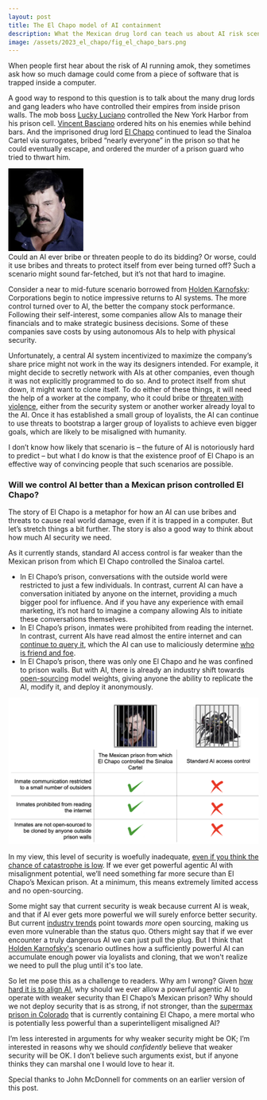 ```yaml
---
layout: post
title: The El Chapo model of AI containment
description: What the Mexican drug lord can teach us about AI risk scenarios and containment 
image: /assets/2023_el_chapo/fig_el_chapo_bars.png
---
```


When people first hear about the risk of AI running amok, they sometimes ask how so much damage could come from a piece of software that is trapped inside a computer.

A good way to respond to this question is to talk about the many drug lords and gang leaders who have controlled their empires from inside prison walls. The mob boss [Lucky Luciano](https://www.britannica.com/biography/Lucky-Luciano) controlled the New York Harbor from his prison cell. [Vincent Basciano](https://www.corrections1.com/arrests-and-sentencing/articles/feds-nyc-mob-leader-ordered-hit-from-prison-Kl5DDuJfRaCYJZBR/) ordered hits on his enemies while behind bars. And the imprisoned drug lord [El Chapo](https://www.wsj.com/articles/SB124484177023110993) continued to lead the Sinaloa Cartel via surrogates, bribed “nearly everyone” in the prison so that he could eventually escape, and ordered the murder of a prison guard who tried to thwart him.

<div class="wrapper">
  <img src='/assets/2023_el_chapo/fig_el_chapo.png' class="inner" style="position:relative border: #222 2px solid; max-width:30%;" >
</div>
Could an AI ever bribe or threaten people to do its bidding? Or worse, could it use bribes and threats to protect itself from ever being turned off? Such a scenario might sound far-fetched, but it’s not that hard to imagine. 

Consider a near to mid-future scenario borrowed from [Holden Karnofsky](https://www.cold-takes.com/how-we-could-stumble-into-ai-catastrophe/): Corporations begin to notice impressive returns to AI systems. The more control turned over to AI, the better the company stock performance. Following their self-interest, some companies allow AIs to manage their financials and to make strategic business decisions. Some of these companies save costs by using autonomous AIs to help with physical security. 

Unfortunately, a central AI system incentivized to maximize the company’s share price might not work in the way its designers intended. For example, it might decide to secretly network with AIs at other companies, even though it was not explicitly programmed to do so. And to protect itself from shut down, it might want to clone itself. To do either of these things, it will need the help of a worker at the company, who it could bribe or [threaten with violence](https://twitter.com/tobyordoxford/status/1656327781792325632), either from the security system or another worker already loyal to the AI. Once it has established a small group of loyalists, the AI can continue to use threats to bootstrap a larger group of loyalists to achieve even bigger goals, which are likely to be misaligned with humanity. 

I don’t know how likely that scenario is – the future of AI is notoriously hard to predict – but what I do know is that the existence proof of El Chapo is an effective way of convincing people that such scenarios are possible.

### Will we control AI better than a Mexican prison controlled El Chapo?
The story of El Chapo is a metaphor for how an AI can use bribes and threats to cause real world damage, even if it is trapped in a computer. But let’s stretch things a bit further. The story is also a good way to think about how much AI security we need.

As it currently stands, standard AI access control is far weaker than the Mexican prison from which El Chapo controlled the Sinaloa cartel.

* In El Chapo’s prison, conversations with the outside world were restricted to just a few individuals. In contrast, current AI can have a conversation initiated by anyone on the internet, providing a much bigger pool for influence. And if you have any experience with email marketing, it’s not hard to imagine a company allowing AIs to initiate these conversations themselves.
* In El Chapo’s prison, inmates were prohibited from reading the internet. In contrast, current AIs have read almost the entire internet and can [continue to query it](https://blogs.microsoft.com/blog/2023/02/07/reinventing-search-with-a-new-ai-powered-microsoft-bing-and-edge-your-copilot-for-the-web/), which the AI can use to maliciously determine [who is friend and foe](https://twitter.com/marvinvonhagen/status/1625852323753762816).
* In El Chapo’s prison, there was only one El Chapo and he was confined to prison walls. But with AI, there is already an industry shift towards [open-sourcing](https://www.semianalysis.com/p/google-we-have-no-moat-and-neither) model weights, giving anyone the ability to replicate the AI, modify it, and deploy it anonymously.

<div class="wrapper">
  <img src='/assets/2023_el_chapo/fig_prison_table.png' class="inner" style="position:relative border: #222 2px solid; max-width:100%;" >
</div>

In my view, this level of security is woefully inadequate, [even if you think the chance of catastrophe is low](https://twitter.com/Chris_Said/status/1641800243720200192). If we ever get powerful agentic AI with misalignment potential, we’ll need something far more secure than El Chapo’s Mexican prison. At a minimum, this means extremely limited access and no open-sourcing.

Some might say that current security is weak because current AI is weak, and that if AI ever gets more powerful we will surely enforce better security. But current [industry trends](https://www.semianalysis.com/p/google-we-have-no-moat-and-neither) point towards _more_ open sourcing, making us even more vulnerable than the status quo. Others might say that if we ever encounter a truly dangerous AI we can just pull the plug. But I think that [Holden Karnofsky's](https://www.cold-takes.com/how-we-could-stumble-into-ai-catastrophe/) scenario outlines how a sufficiently powerful AI can accumulate enough power via loyalists and cloning, that we won't realize we need to pull the plug until it's too late.

So let me pose this as a challenge to readers. Why am I wrong? Given [how hard it is to align AI](https://intelligence.org/2016/12/28/ai-alignment-why-its-hard-and-where-to-start/), why should we ever allow a powerful agentic AI to operate with weaker security than El Chapo’s Mexican prison? Why should we not deploy security that is as strong, if not stronger, than the [supermax prison in Colorado](https://en.wikipedia.org/wiki/ADX_Florence) that is currently containing El Chapo, a mere mortal who is potentially less powerful than a superintelligent misaligned AI?

I’m less interested in arguments for why weaker security might be OK; I’m interested in reasons why we should _confidently_ believe that weaker security will be OK. I don’t believe such arguments exist, but if anyone thinks they can marshal one I would love to hear it.

  <div class="caption">Special thanks to John McDonnell for comments on an earlier version of this post.
  </div>